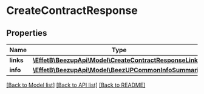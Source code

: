 # CreateContractResponse

## Properties
Name | Type | Description | Notes
------------ | ------------- | ------------- | -------------
**links** | [**\EffetB\BeezupApi\Model\CreateContractResponseLinks**](CreateContractResponseLinks.md) |  | [optional] 
**info** | [**\EffetB\BeezupApi\Model\BeezUPCommonInfoSummaries**](BeezUPCommonInfoSummaries.md) |  | [optional] 

[[Back to Model list]](../README.md#documentation-for-models) [[Back to API list]](../README.md#documentation-for-api-endpoints) [[Back to README]](../README.md)


